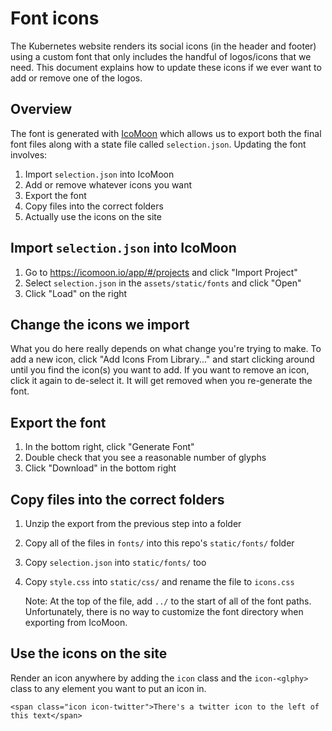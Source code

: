 # Font icons

The Kubernetes website renders its social icons (in the header and footer) using a custom font that only includes the handful of logos/icons that we need. This document explains how to update these icons if we ever want to add or remove one of the logos.

## Overview

The font is generated with [IcoMoon](https://icomoon.io) which allows us to export both the final font files along with a state file called `selection.json`. Updating the font involves:

1. Import `selection.json` into IcoMoon
1. Add or remove whatever icons you want
1. Export the font
1. Copy files into the correct folders
1. Actually use the icons on the site

## Import `selection.json` into IcoMoon

1. Go to https://icomoon.io/app/#/projects and click "Import Project"
1. Select `selection.json` in the `assets/static/fonts` and click "Open"
1. Click "Load" on the right

## Change the icons we import

What you do here really depends on what change you're trying to make. To add a new icon, click "Add Icons From Library..." and start clicking around until you find the icon(s) you want to add. If you want to remove an icon, click it again to de-select it. It will get removed when you re-generate the font.

## Export the font

1. In the bottom right, click "Generate Font"
1. Double check that you see a reasonable number of glyphs
1. Click "Download" in the bottom right

## Copy files into the correct folders

1. Unzip the export from the previous step into a folder
1. Copy all of the files in `fonts/` into this repo's `static/fonts/` folder
1. Copy `selection.json` into `static/fonts/` too
1. Copy `style.css` into `static/css/` and rename the file to `icons.css`

    Note: At the top of the file, add `../` to the start of all of the font paths. Unfortunately, there is no way to customize the font directory when exporting from IcoMoon.

## Use the icons on the site

Render an icon anywhere by adding the `icon` class and the `icon-<glphy>` class to any element you want to put an icon in.

    <span class="icon icon-twitter">There's a twitter icon to the left of this text</span>
